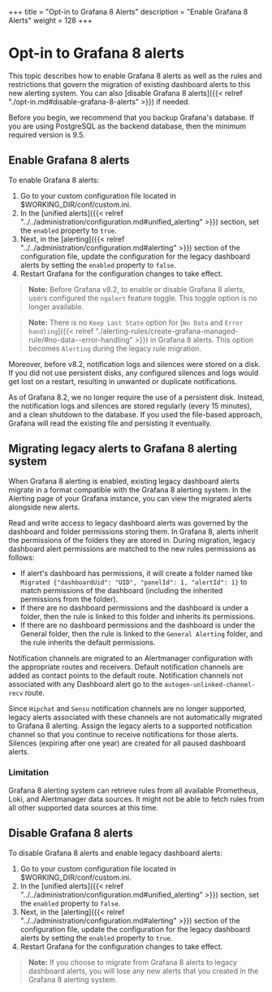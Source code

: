 +++
title = "Opt-in to Grafana 8 Alerts"
description = "Enable Grafana 8 Alerts"
weight = 128
+++

# Opt-in to Grafana 8 alerts

This topic describes how to enable Grafana 8 alerts as well as the rules and restrictions that govern the migration of existing dashboard alerts to this new alerting system. You can also [disable Grafana 8 alerts]({{< relref "./opt-in.md#disable-grafana-8-alerts" >}}) if needed.

Before you begin, we recommend that you backup Grafana's database. If you are using PostgreSQL as the backend database, then the minimum required version is 9.5.

## Enable Grafana 8 alerts

To enable Grafana 8 alerts:

1. Go to your custom configuration file located in $WORKING_DIR/conf/custom.ini.
1. In the [unified alerts]({{< relref "../../administration/configuration.md#unified_alerting" >}}) section, set the `enabled` property to `true`.
1. Next, in the [alerting]({{< relref "../../administration/configuration.md#alerting" >}}) section of the configuration file, update the configuration for the legacy dashboard alerts by setting the `enabled` property to `false`.
1. Restart Grafana for the configuration changes to take effect.

> **Note:** Before Grafana v8.2, to enable or disable Grafana 8 alerts, users configured the `ngalert` feature toggle. This toggle option is no longer available.

> **Note:** There is no `Keep Last State` option for [`No Data` and `Error handling`]({{< relref "./alerting-rules/create-grafana-managed-rule/#no-data--error-handling" >}}) in Grafana 8 alerts. This option becomes `Alerting` during the legacy rule migration.

Moreover, before v8.2, notification logs and silences were stored on a disk. If you did not use persistent disks, any configured silences and logs would get lost on a restart, resulting in unwanted or duplicate notifications.

As of Grafana 8.2, we no longer require the use of a persistent disk. Instead, the notification logs and silences are stored regularly (every 15 minutes), and a clean shutdown to the database. If you used the file-based approach, Grafana will read the existing file and persisting it eventually.

## Migrating legacy alerts to Grafana 8 alerting system

When Grafana 8 alerting is enabled, existing legacy dashboard alerts migrate in a format compatible with the Grafana 8 alerting system. In the Alerting page of your Grafana instance, you can view the migrated alerts alongside new alerts.

Read and write access to legacy dashboard alerts was governed by the dashboard and folder permissions storing them. In Grafana 8, alerts inherit the permissions of the folders they are stored in. During migration, legacy dashboard alert permissions are matched to the new rules permissions as follows:

- If alert's dashboard has permissions, it will create a folder named like `Migrated {"dashboardUid": "UID", "panelId": 1, "alertId": 1}` to match permissions of the dashboard (including the inherited permissions from the folder).
- If there are no dashboard permissions and the dashboard is under a folder, then the rule is linked to this folder and inherits its permissions.
- If there are no dashboard permissions and the dashboard is under the General folder, then the rule is linked to the `General Alerting` folder, and the rule inherits the default permissions.

Notification channels are migrated to an Alertmanager configuration with the appropriate routes and receivers. Default notification channels are added as contact points to the default route. Notification channels not associated with any Dashboard alert go to the `autogen-unlinked-channel-recv` route.

Since `Hipchat` and `Sensu` notification channels are no longer supported, legacy alerts associated with these channels are not automatically migrated to Grafana 8 alerting. Assign the legacy alerts to a supported notification channel so that you continue to receive notifications for those alerts.
Silences (expiring after one year) are created for all paused dashboard alerts.

### Limitation

Grafana 8 alerting system can retrieve rules from all available Prometheus, Loki, and Alertmanager data sources. It might not be able to fetch rules from all other supported data sources at this time.

## Disable Grafana 8 alerts

To disable Grafana 8 alerts and enable legacy dashboard alerts:

1. Go to your custom configuration file located in $WORKING_DIR/conf/custom.ini.
1. In the [unified alerts]({{< relref "../../administration/configuration.md#unified_alerting" >}}) section, set the `enabled` property to `false`.
1. Next, in the [alerting]({{< relref "../../administration/configuration.md#alerting" >}}) section of the configuration file, update the configuration for the legacy dashboard alerts by setting the `enabled` property to `true`.
1. Restart Grafana for the configuration changes to take effect.

> **Note:** If you choose to migrate from Grafana 8 alerts to legacy dashboard alerts, you will lose any new alerts that you created in the Grafana 8 alerting system.
